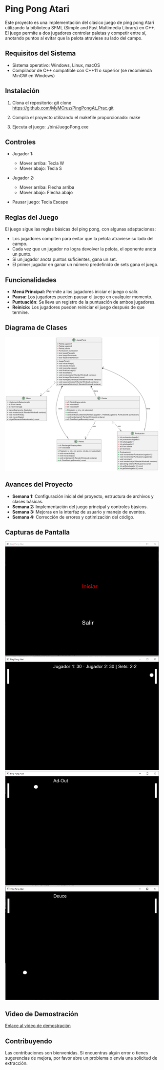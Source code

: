 # Ping Pong Atari

Este proyecto es una implementación del clásico juego de ping pong Atari utilizando la biblioteca SFML (Simple and Fast Multimedia Library) en C++. El juego permite a dos jugadores controlar paletas y competir entre sí, anotando puntos al evitar que la pelota atraviese su lado del campo.

## Requisitos del Sistema

- Sistema operativo: Windows, Linux, macOS
- Compilador de C++ compatible con C++11 o superior (se recomienda MinGW en Windows)

## Instalación

1. Clona el repositorio:
git clone <https://github.com/MyMCruz/PingPongAt_Prac.git>

2. Compila el proyecto utilizando el makefile proporcionado:
make

3. Ejecuta el juego:
./bin/JuegoPong.exe


## Controles

- Jugador 1:
  - Mover arriba: Tecla W
  - Mover abajo: Tecla S

- Jugador 2:
  - Mover arriba: Flecha arriba
  - Mover abajo: Flecha abajo

- Pausar juego: Tecla Escape

## Reglas del Juego

El juego sigue las reglas básicas del ping pong, con algunas adaptaciones:

- Los jugadores compiten para evitar que la pelota atraviese su lado del campo.
- Cada vez que un jugador no logra devolver la pelota, el oponente anota un punto.
- Si un jugador anota puntos suficientes, gana un set.
- El primer jugador en ganar un número predefinido de sets gana el juego.

## Funcionalidades

- **Menú Principal:** Permite a los jugadores iniciar el juego o salir.
- **Pausa:** Los jugadores pueden pausar el juego en cualquier momento.
- **Puntuación:** Se lleva un registro de la puntuación de ambos jugadores.
- **Reinicio:** Los jugadores pueden reiniciar el juego después de que termine.

## Diagrama de Clases

![Diagrama de Clases](/assets/class_diagram.png)

## Avances del Proyecto

- **Semana 1:** Configuración inicial del proyecto, estructura de archivos y clases básicas.
- **Semana 2:** Implementación del juego principal y controles básicos.
- **Semana 3:** Mejoras en la interfaz de usuario y manejo de eventos.
- **Semana 4:** Corrección de errores y optimización del código.

## Capturas de Pantalla

![Captura de pantalla 1](/assets/screenshot1.png)
![Captura de pantalla 2](/assets/screenshot2.png)
![Captura de pantalla 3](/assets/screenshot3.png)
![Captura de pantalla 4](/assets/screenshot4.png)

## Video de Demostración

[Enlace al video de demostración](/assets/demo_video.mp4)

## Contribuyendo

Las contribuciones son bienvenidas. Si encuentras algún error o tienes sugerencias de mejora, por favor abre un problema o envía una solicitud de extracción.

